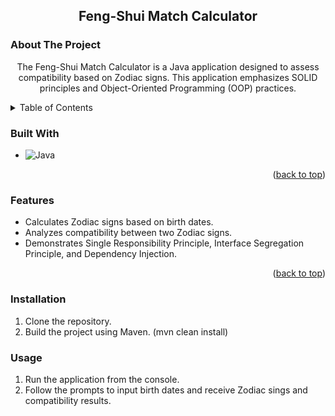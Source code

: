 <h2 align="center">Feng-Shui Match Calculator</h2>


### About The Project
  <p align="center">
 The Feng-Shui Match Calculator is a Java application designed to assess compatibility based on Zodiac signs. This application emphasizes SOLID principles and Object-Oriented Programming (OOP) practices.
    <br />
  </p>
</div>


<!-- TABLE OF CONTENTS -->
<details>
  <summary>Table of Contents</summary>
  <ol>
    <li>
      <a href="#about-the-project">About The Project</a>
      <ul>
        <li><a href="#built-with">Built With</a></li>
        <li><a href="#features">Features</a></li>
      </ul>
    </li>
    <li>
      <a href="#installation">Installation</a>
    </li>
        <li>
      <a href="#usage">Usage</a>
    </li>
  </ol>
</details>


### Built With

* ![Java][Java]


<p align="right">(<a href="#readme-top">back to top</a>)</p>


### Features 

- Calculates Zodiac signs based on birth dates.
- Analyzes compatibility between two Zodiac signs.
- Demonstrates Single Responsibility Principle, Interface Segregation Principle, and Dependency Injection.


<p align="right">(<a href="#readme-top">back to top</a>)</p>


### Installation 

1. Clone the repository.
2. Build the project using Maven.
(mvn clean install)


### Usage 

1. Run the application from the console.
2. Follow the prompts to input birth dates and receive Zodiac sings and compatibility results.






  [Java]: https://img.shields.io/badge/Java-lightgreen?style=for-the-badge
